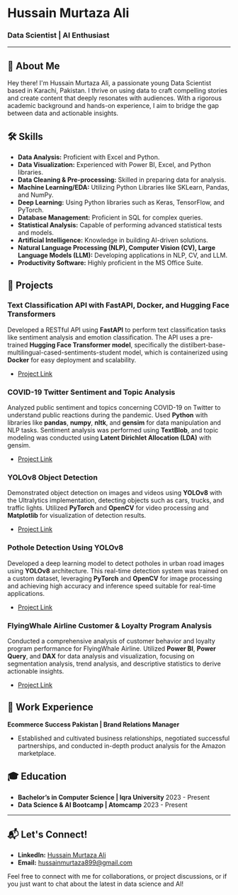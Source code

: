 # Hussain Murtaza Ali
### Data Scientist | AI Enthusiast

---

## 👋 About Me
Hey there! I'm Hussain Murtaza Ali, a passionate young Data Scientist based in Karachi, Pakistan. I thrive on using data to craft compelling stories and create content that deeply resonates with audiences. With a rigorous academic background and hands-on experience, I aim to bridge the gap between data and actionable insights.

## 🛠 Skills
- **Data Analysis:** Proficient with Excel and Python.
- **Data Visualization:** Experienced with Power BI, Excel, and Python libraries.
- **Data Cleaning & Pre-processing:** Skilled in preparing data for analysis.
- **Machine Learning/EDA:** Utilizing Python Libraries like SKLearn, Pandas, and NumPy.
- **Deep Learning:** Using Python libraries such as Keras, TensorFlow, and PyTorch.
- **Database Management:** Proficient in SQL for complex queries.
- **Statistical Analysis:** Capable of performing advanced statistical tests and models.
- **Artificial Intelligence:** Knowledge in building AI-driven solutions.
- **Natural Language Processing (NLP), Computer Vision (CV), Large Language Models (LLM):** Developing applications in NLP, CV, and LLM.
- **Productivity Software:** Highly proficient in the MS Office Suite.

## 🌟 Projects

### Text Classification API with FastAPI, Docker, and Hugging Face Transformers
Developed a RESTful API using **FastAPI** to perform text classification tasks like sentiment analysis and emotion classification. The API uses a pre-trained **Hugging Face Transformer model**, specifically the distilbert-base-multilingual-cased-sentiments-student model, which is containerized using **Docker** for easy deployment and scalability.
- [Project Link](https://github.com/HussainM899/text-classification-FastAPI-Docker-HF)

### COVID-19 Twitter Sentiment and Topic Analysis
Analyzed public sentiment and topics concerning COVID-19 on Twitter to understand public reactions during the pandemic. Used **Python** with libraries like **pandas**, **numpy**, **nltk**, and **gensim** for data manipulation and NLP tasks. Sentiment analysis was performed using **TextBlob**, and topic modeling was conducted using **Latent Dirichlet Allocation (LDA)** with gensim.
- [Project Link](https://github.com/HussainM899/Covid-Sentiment-Analysis-NLP)

### YOLOv8 Object Detection
Demonstrated object detection on images and videos using **YOLOv8** with the Ultralytics implementation, detecting objects such as cars, trucks, and traffic lights. Utilized **PyTorch** and **OpenCV** for video processing and **Matplotlib** for visualization of detection results.
- [Project Link](https://github.com/HussainM899/Object-Detection-using-YOLOV8)

### Pothole Detection Using YOLOv8
Developed a deep learning model to detect potholes in urban road images using **YOLOv8** architecture. This real-time detection system was trained on a custom dataset, leveraging **PyTorch** and **OpenCV** for image processing and achieving high accuracy and inference speed suitable for real-time applications.
- [Project Link](https://github.com/HussainM899/Pothole-Detection-using-YOLOV8)

### FlyingWhale Airline Customer & Loyalty Program Analysis
Conducted a comprehensive analysis of customer behavior and loyalty program performance for FlyingWhale Airline. Utilized **Power BI**, **Power Query**, and **DAX** for data analysis and visualization, focusing on segmentation analysis, trend analysis, and descriptive statistics to derive actionable insights.
- [Project Link](https://github.com/HussainM899/FlyingWhale-Airline-Analysis)

## 👔 Work Experience
**Ecommerce Success Pakistan | Brand Relations Manager**
- Established and cultivated business relationships, negotiated successful partnerships, and conducted in-depth product analysis for the Amazon marketplace.

## 🎓 Education
- **Bachelor’s in Computer Science | Iqra University**
  2023 - Present
- **Data Science & AI Bootcamp | Atomcamp**
  2023 - Present

---

## 📬 Let's Connect!
- **LinkedIn:** [Hussain Murtaza Ali](https://www.linkedin.com/in/hussainmurtazaali)
- **Email:** [hussainmurtaza899@gmail.com](mailto:hussainmurtaza899@gmail.com)

Feel free to connect with me for collaborations, or project discussions, or if you just want to chat about the latest in data science and AI!
